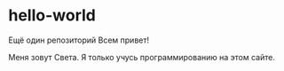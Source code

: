 # hello-world
Ещё один репозиторий
Всем привет!

Меня зовут Света. Я только учусь программированию на этом сайте.

